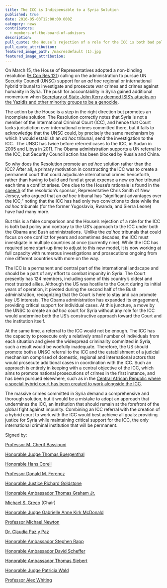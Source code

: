 ```yaml
---
title: The ICC is Indispensable to a Syria Solution
published: true
date: 2016-05-03T12:00:00.000Z
category: news
contributors:
  - members-of-the-board-of-advisors
description:
pull_quote: the House’s rejection of a role for the ICC is both bad policy and contrary to the US’s approach to the ICC under both the Obama and Bush administrations.
pull_quote_attribution:
featured_image_path: /maxresdefault (1).jpg
featured_image_attribution:
---
```



On March 15, the House of Representatives adopted a non-binding resolution ([H Con Res 121](https://www.congress.gov/bill/114th-congress/house-concurrent-resolution/121/text)) calling on the administration to pursue UN Security Council (UNSC) support for an *ad hoc* regional or international hybrid tribunal to investigate and prosecute war crimes and crimes against humanity in Syria. The push for accountability in Syria gained additional momentum when [Secretary of State John Kerry deemed ISIS’s attacks on the Yazidis and other minority groups to be a genocide](http://www.cnn.com/2016/03/17/politics/us-iraq-syria-genocide/index.html).

The action by the House is a step in the right direction but promotes an incomplete solution. The Resolution correctly notes that Syria is not a member of the International Criminal Court (ICC), and hence that Court lacks jurisdiction over international crimes committed there, but it fails to acknowledge that the UNSC could, by precisely the same mechanism by which it would establish an *ad hoc* tribunal, send the investigation to the ICC.&nbsp; The UNSC has twice before referred cases to the ICC, in Sudan in 2005 and Libya in 2011. The Obama administration supports a UN referral to the ICC, but Security Council action has been blocked by Russia and China.

So why does the Resolution promote an *ad hoc* solution rather than the ICC? After all, a primary motivation in constructing the ICC was to create a permanent court that could adjudicate international crimes henceforth, rather than having to build and fund at great expense a new *ad hoc* tribunal each time a conflict arises. One clue to the House’s rationale is found in the [speech](http://chrissmith.house.gov/news/documentsingle.aspx?DocumentID=398771) of the resolution’s sponsor, Representative Chris Smith of New Jersey, who argued that an *ad hoc* tribunal has “significant advantages over the ICC,” noting that the ICC has had only two convictions to date while the *ad hoc* tribunals (for the former Yugoslavia, Rwanda, and Sierra Leone) have had many more.

But this is a false comparison and the House’s rejection of a role for the ICC is both bad policy and contrary to the US’s approach to the ICC under both the Obama and Bush administrations.&nbsp; Unlike the *ad hoc* tribunals that could focus on one conflict for years and sometimes decades, the ICC must investigate in multiple countries at once (currently nine). While the ICC has required some start-up time to adjust to this new model, it is now working at full capacity with numerous investigations and prosecutions ongoing from nine different countries with more on the way.

The ICC is a permanent and central part of the international landscape and should be a part of any effort to combat impunity in Syria. The Court presently has 124 members, including some of this country’s oldest and most trusted allies. Although the US was hostile to the Court during its initial years of operation, it pivoted during the second half of the Bush administration, recognizing that the Court is here to stay and can promote key US interests. The Obama administration has expanded its engagement, providing critical support for individual cases. At this juncture, a move by the UNSC to create an *ad hoc* court for Syria without any role for the ICC would undermine both the US’s constructive approach toward the Court and the institution itself.

At the same time, a referral to the ICC would not be enough. The ICC has the capacity to prosecute only a relatively small number of individuals from each situation and given the widespread criminality committed in Syria, such a result would be woefully inadequate. Therefore, the US should promote both a UNSC referral to the ICC and the establishment of a judicial mechanism comprised of domestic, regional and international actors that would prosecute additional cases in coordination with the ICC. Such an approach is entirely in keeping with a central objective of the ICC, which aims to promote national prosecutions of crimes in the first instance, and has been pursued elsewhere, such as in the [Central African Republic where a special hybrid court has been created to work alongside the ICC](http://law.wustl.edu/harris/lexlata/?p=801).

The massive crimes committed in Syria demand a comprehensive and thorough solution, but it would be a mistake to adopt an approach that undermines the ICC, an institution that should remain at the forefront of the global fight against impunity. Combining an ICC referral with the creation of a hybrid court to work with the ICC would best achieve all goals: providing justice for Syria while maintaining critical support for the ICC, the only international criminal institution that will be permanent.

Signed by:

[Professor M. Cherif Bassiouni](https://www.aba-icc.org/board-of-advisors/prof-mcherif-bassiouni/)

[Honorable Judge Thomas Buergenthal](https://www.aba-icc.org/board-of-advisors/hon-thomas-buergenthal/)

[Honorable Hans Corell](https://www.aba-icc.org/board-of-advisors/hon-hans-corell/)

[Professor Donald M. Ferencz](https://www.aba-icc.org/board-of-advisors/prof-donald-m-ferencz/)

[Honorable Justice Richard Goldstone](https://www.aba-icc.org/board-of-advisors/hon-richard-j-goldstone/)

[Honorable Ambassador Thomas Graham Jr.](https://www.aba-icc.org/board-of-advisors/hon-thomas-graham-jr/)

[Michael S. Greco](https://www.aba-icc.org/board-of-advisors/michael-s-greco/)&nbsp;(Chair)

[Honorable Judge Gabrielle Anne Kirk McDonald](https://www.aba-icc.org/board-of-advisors/hon-gabrielle-anne-kirk-mcdonald/)

[Professor Michael Newton](https://www.aba-icc.org/board-of-advisors/prof-michael-newton/)

[Dr. Claudia Paz y Paz](https://www.aba-icc.org/board-of-advisors/dr-claudia-paz-y-paz/)

[Honorable Ambassador Stephen Rapp](https://www.aba-icc.org/board-of-advisors/hon-stephen-j-rapp/)

[Honorable Ambassador David Scheffer](https://www.aba-icc.org/board-of-advisors/hon-david-scheffer/)

[Honorable Ambassador Thomas Siebert](https://www.aba-icc.org/board-of-advisors/hon-thomas-siebert/)

[Honorable Judge Patricia Wald](https://www.aba-icc.org/board-of-advisors/hon-patricia-wald/)

[Professor Alex Whiting](https://www.aba-icc.org/board-of-advisors/alex-whiting/)